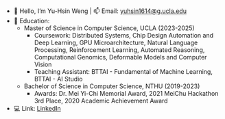 - 👋 Hello, I’m Yu-Hsin Weng | 📫 Email: yuhsin1614@g.ucla.edu
- 🌱 Education:
  - Master of Science in Computer Science, UCLA (2023-2025)
    - Coursework: Distributed Systems, Chip Design Automation and Deep Learning, GPU Microarchitecture, Natural Language Processing, Reinforcement Learning, Automated Reasoning, Computational Genomics, Deformable Models and Computer Vision
    - Teaching Assistant: BTTAI - Fundamental of Machine Learning, BTTAI - AI Studio
  - Bachelor of Science in Computer Science, NTHU (2019-2023)
    - Awards: Dr. Mei Yi-Chi Memorial Award, 2021 MeiChu Hackathon 3rd Place, 2020 Academic Achievement Award
- 💻 Link: [LinkedIn](https://www.linkedin.com/in/yuhsin-weng)

<!---
WWW0828/WWW0828 is a ✨ special ✨ repository because its `README.md` (this file) appears on your GitHub profile.
You can click the Preview link to take a look at your changes.
--->

